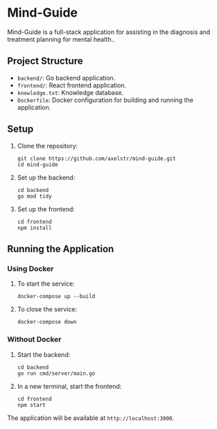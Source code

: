 # Mind-Guide

Mind-Guide is a full-stack application for assisting in the diagnosis and treatment planning for mental health..

## Project Structure

- `backend/`: Go backend application.
- `frontend/`: React frontend application.
- `knowledge.txt`: Knowledge database.
- `Dockerfile`: Docker configuration for building and running the application.

## Setup

1. Clone the repository:
   ```
   git clone https://github.com/axelstr/mind-guide.git
   cd mind-guide
   ```

2. Set up the backend:
   ```
   cd backend
   go mod tidy
   ```

3. Set up the frontend:
   ```
   cd frontend
   npm install
   ```

## Running the Application

### Using Docker

1. To start the service:
   ```
   docker-compose up --build
   ```

2. To close the service:
   ```
   docker-compose down
   ```

### Without Docker

1. Start the backend:
   ```
   cd backend
   go run cmd/server/main.go
   ```

2. In a new terminal, start the frontend:
   ```
   cd frontend
   npm start
   ```

The application will be available at `http://localhost:3000`.
